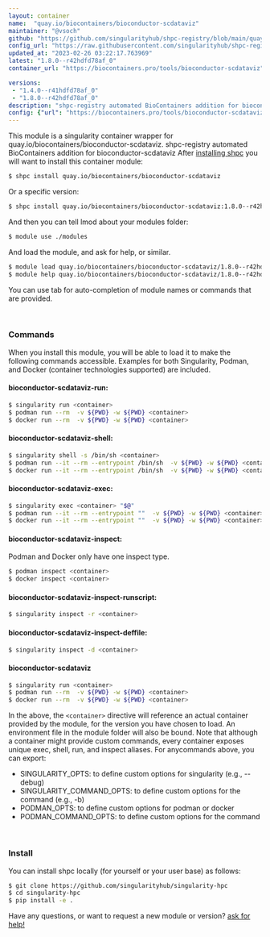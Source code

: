 ```yaml
---
layout: container
name:  "quay.io/biocontainers/bioconductor-scdataviz"
maintainer: "@vsoch"
github: "https://github.com/singularityhub/shpc-registry/blob/main/quay.io/biocontainers/bioconductor-scdataviz/container.yaml"
config_url: "https://raw.githubusercontent.com/singularityhub/shpc-registry/main/quay.io/biocontainers/bioconductor-scdataviz/container.yaml"
updated_at: "2023-02-26 03:22:17.763969"
latest: "1.8.0--r42hdfd78af_0"
container_url: "https://biocontainers.pro/tools/bioconductor-scdataviz"

versions:
 - "1.4.0--r41hdfd78af_0"
 - "1.8.0--r42hdfd78af_0"
description: "shpc-registry automated BioContainers addition for bioconductor-scdataviz"
config: {"url": "https://biocontainers.pro/tools/bioconductor-scdataviz", "maintainer": "@vsoch", "description": "shpc-registry automated BioContainers addition for bioconductor-scdataviz", "latest": {"1.8.0--r42hdfd78af_0": "sha256:04e17f0917d86c9de100e7a3486b24edd13979cb98adb890dfb45c2133bb2f74"}, "tags": {"1.4.0--r41hdfd78af_0": "sha256:fb1a15d3b65b7bdc1dcbb48187576815fa12ba7bd0ac1d946e64fec88d34ede5", "1.8.0--r42hdfd78af_0": "sha256:04e17f0917d86c9de100e7a3486b24edd13979cb98adb890dfb45c2133bb2f74"}, "docker": "quay.io/biocontainers/bioconductor-scdataviz"}
---
```


This module is a singularity container wrapper for quay.io/biocontainers/bioconductor-scdataviz.
shpc-registry automated BioContainers addition for bioconductor-scdataviz
After [installing shpc](#install) you will want to install this container module:


```bash
$ shpc install quay.io/biocontainers/bioconductor-scdataviz
```

Or a specific version:

```bash
$ shpc install quay.io/biocontainers/bioconductor-scdataviz:1.8.0--r42hdfd78af_0
```

And then you can tell lmod about your modules folder:

```bash
$ module use ./modules
```

And load the module, and ask for help, or similar.

```bash
$ module load quay.io/biocontainers/bioconductor-scdataviz/1.8.0--r42hdfd78af_0
$ module help quay.io/biocontainers/bioconductor-scdataviz/1.8.0--r42hdfd78af_0
```

You can use tab for auto-completion of module names or commands that are provided.

<br>

### Commands

When you install this module, you will be able to load it to make the following commands accessible.
Examples for both Singularity, Podman, and Docker (container technologies supported) are included.

#### bioconductor-scdataviz-run:

```bash
$ singularity run <container>
$ podman run --rm  -v ${PWD} -w ${PWD} <container>
$ docker run --rm  -v ${PWD} -w ${PWD} <container>
```

#### bioconductor-scdataviz-shell:

```bash
$ singularity shell -s /bin/sh <container>
$ podman run --it --rm --entrypoint /bin/sh  -v ${PWD} -w ${PWD} <container>
$ docker run --it --rm --entrypoint /bin/sh  -v ${PWD} -w ${PWD} <container>
```

#### bioconductor-scdataviz-exec:

```bash
$ singularity exec <container> "$@"
$ podman run --it --rm --entrypoint ""  -v ${PWD} -w ${PWD} <container> "$@"
$ docker run --it --rm --entrypoint ""  -v ${PWD} -w ${PWD} <container> "$@"
```

#### bioconductor-scdataviz-inspect:

Podman and Docker only have one inspect type.

```bash
$ podman inspect <container>
$ docker inspect <container>
```

#### bioconductor-scdataviz-inspect-runscript:

```bash
$ singularity inspect -r <container>
```

#### bioconductor-scdataviz-inspect-deffile:

```bash
$ singularity inspect -d <container>
```



#### bioconductor-scdataviz

```bash
$ singularity run <container>
$ podman run --rm  -v ${PWD} -w ${PWD} <container>
$ docker run --rm  -v ${PWD} -w ${PWD} <container>
```


In the above, the `<container>` directive will reference an actual container provided
by the module, for the version you have chosen to load. An environment file in the
module folder will also be bound. Note that although a container
might provide custom commands, every container exposes unique exec, shell, run, and
inspect aliases. For anycommands above, you can export:

 - SINGULARITY_OPTS: to define custom options for singularity (e.g., --debug)
 - SINGULARITY_COMMAND_OPTS: to define custom options for the command (e.g., -b)
 - PODMAN_OPTS: to define custom options for podman or docker
 - PODMAN_COMMAND_OPTS: to define custom options for the command

<br>

### Install

You can install shpc locally (for yourself or your user base) as follows:

```bash
$ git clone https://github.com/singularityhub/singularity-hpc
$ cd singularity-hpc
$ pip install -e .
```

Have any questions, or want to request a new module or version? [ask for help!](https://github.com/singularityhub/singularity-hpc/issues)